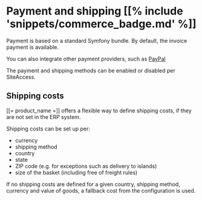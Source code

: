 # Payment and shipping [[% include 'snippets/commerce_badge.md' %]]

Payment is based on a standard Symfony bundle. By default, the invoice payment is available.

You can also integrate other payment providers, such as [PayPal](../payment/paypal.md)

The payment and shipping methods can be enabled or disabled per SiteAccess.

## Shipping costs

[[= product_name =]] offers a flexible way to define shipping costs, if they are not set in the ERP system.

Shipping costs can be set up per:

- currency
- shipping method
- country
- state
- ZIP code (e.g. for exceptions such as delivery to islands)
- size of the basket (including free of freight rules)

If no shipping costs are defined for a given country, shipping method, currency and value of goods, a fallback cost from the configuration is used.
